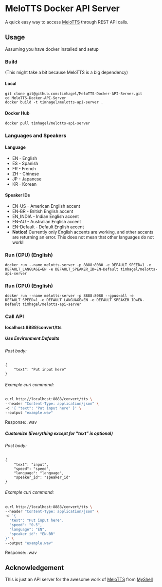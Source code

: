 # MeloTTS Docker API Server

A quick easy way to access [MeloTTS](https://github.com/myshell-ai/MeloTTS) through REST API calls.

## Usage

Assuming you have docker installed and setup

### Build
(This might take a bit because MeloTTS is a big dependency)
#### Local

    git clone git@github.com:timhagel/MeloTTS-Docker-API-Server.git
    cd MeloTTS-Docker-API-Server
    docker build -t timhagel/melotts-api-server .

#### Docker Hub

    docker pull timhagel/melotts-api-server
    
### Languages and Speakers

#### Language

- EN - English
- ES - Spanish
- FR - French
- ZH - Chinese
- JP - Japanese
- KR - Korean

#### Speaker IDs

- EN-US - American English accent
- EN-BR - British English accent
- EN_INDIA - Indian English accent
- EN-AU - Australian English accent
- EN-Default - Default English accent
- **Notice!** Currently only English accents are working, and other accents are returning an error. This does not mean that other languages do not work!

### Run (CPU) (English)

    docker run --name melotts-server -p 8888:8080 -e DEFAULT_SPEED=1 -e DEFAULT_LANGUAGE=EN -e DEFAULT_SPEAKER_ID=EN-Default timhagel/melotts-api-server

### Run (GPU) (English)
    
    docker run --name melotts-server -p 8888:8080 --gpus=all -e DEFAULT_SPEED=1 -e DEFAULT_LANGUAGE=EN -e DEFAULT_SPEAKER_ID=EN-Default timhagel/melotts-api-server

### Call API

**localhost:8888/convert/tts**

##### Use Environment Defaults

###### Post body:
```
{
    "text": "Put input here"
}
```

###### Example curl command:
```sh
curl http://localhost:8888/convert/tts \
--header "Content-Type: application/json" \
-d '{ "text": "Put input here" }' \
--output "example.wav"
```

Response: .wav

##### Customize (Everything except for "text" is optional)

###### Post body:
```
{
    "text": "input",
    "speed": "speed",
    "language": "language",
    "speaker_id": "speaker_id"
}
```

###### Example curl command:
```sh
curl http://localhost:8888/convert/tts \
--header "Content-Type: application/json" \
-d '{
  "text": "Put input here",
  "speed": "0.5",
  "language": "EN",
  "speaker_id": "EN-BR"
}' \
--output "example.wav"
```

Response: .wav

## Acknowledgement

This is just an API server for the awesome work of [MeloTTS](https://github.com/myshell-ai/MeloTTS) from [MyShell](https://github.com/myshell-ai)

